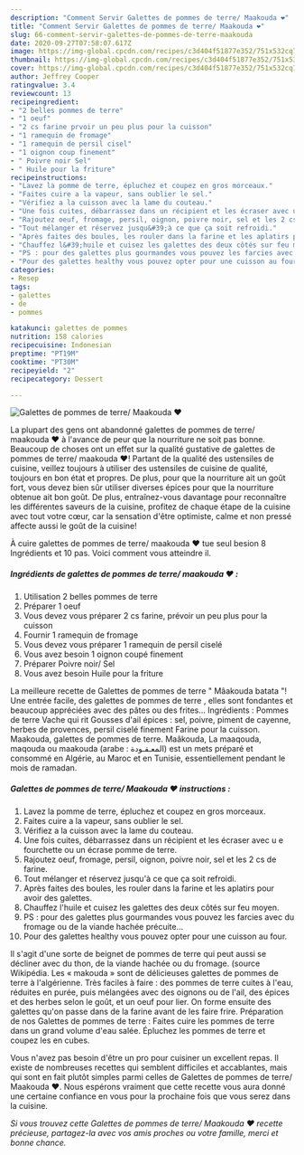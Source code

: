 ```yaml
---
description: "Comment Servir Galettes de pommes de terre/ Maakouda ❤"
title: "Comment Servir Galettes de pommes de terre/ Maakouda ❤"
slug: 66-comment-servir-galettes-de-pommes-de-terre-maakouda
date: 2020-09-27T07:58:07.617Z
image: https://img-global.cpcdn.com/recipes/c3d404f51877e352/751x532cq70/galettes-de-pommes-de-terre-maakouda-❤-photo-principale-de-la-recette.jpg
thumbnail: https://img-global.cpcdn.com/recipes/c3d404f51877e352/751x532cq70/galettes-de-pommes-de-terre-maakouda-❤-photo-principale-de-la-recette.jpg
cover: https://img-global.cpcdn.com/recipes/c3d404f51877e352/751x532cq70/galettes-de-pommes-de-terre-maakouda-❤-photo-principale-de-la-recette.jpg
author: Jeffrey Cooper
ratingvalue: 3.4
reviewcount: 13
recipeingredient:
- "2 belles pommes de terre"
- "1 oeuf"
- "2 cs farine prvoir un peu plus pour la cuisson"
- "1 ramequin de fromage"
- "1 ramequin de persil cisel"
- "1 oignon coup finement"
- " Poivre noir Sel"
- " Huile pour la friture"
recipeinstructions:
- "Lavez la pomme de terre, épluchez et coupez en gros morceaux."
- "Faites cuire a la vapeur, sans oublier le sel."
- "Vérifiez a la cuisson avec la lame du couteau."
- "Une fois cuites, débarrassez dans un récipient et les écraser avec u e fourchette ou un écrase pomme de terre."
- "Rajoutez oeuf, fromage, persil, oignon, poivre noir, sel et les 2 cs de farine."
- "Tout mélanger et réservez jusqu&#39;à ce que ça soit refroidi."
- "Après faites des boules, les rouler dans la farine et les aplatirs pour avoir des galettes."
- "Chauffez l&#39;huile et cuisez les galettes des deux côtés sur feu moyen."
- "PS : pour des galettes plus gourmandes vous pouvez les farcies avec du fromage ou de la viande hachée précuite..."
- "Pour des galettes healthy vous pouvez opter pour une cuisson au four."
categories:
- Resep
tags:
- galettes
- de
- pommes

katakunci: galettes de pommes 
nutrition: 158 calories
recipecuisine: Indonesian
preptime: "PT19M"
cooktime: "PT30M"
recipeyield: "2"
recipecategory: Dessert

---
```



![Galettes de pommes de terre/ Maakouda ❤](https://img-global.cpcdn.com/recipes/c3d404f51877e352/751x532cq70/galettes-de-pommes-de-terre-maakouda-❤-photo-principale-de-la-recette.jpg)

La plupart des gens ont abandonné galettes de pommes de terre/ maakouda ❤ à l'avance de peur que la nourriture ne soit pas bonne. Beaucoup de choses ont un effet sur la qualité gustative de galettes de pommes de terre/ maakouda ❤! Partant de la qualité des ustensiles de cuisine, veillez toujours à utiliser des ustensiles de cuisine de qualité, toujours en bon état et propres. De plus, pour que la nourriture ait un goût fort, vous devez bien sûr utiliser diverses épices pour que la nourriture obtenue ait bon goût. De plus, entraînez-vous davantage pour reconnaître les différentes saveurs de la cuisine, profitez de chaque étape de la cuisine avec tout votre cœur, car la sensation d'être optimiste, calme et non pressé affecte aussi le goût de la cuisine!

<!--inarticleads1-->

À cuire galettes de pommes de terre/ maakouda ❤ tue seul besion 8 Ingrédients et 10 pas. Voici comment vous atteindre il.

##### Ingrédients de galettes de pommes de terre/ maakouda ❤ :

1. Utilisation 2 belles pommes de terre
1. Préparer 1 oeuf
1. Vous devez vous préparer 2 cs farine, prévoir un peu plus pour la cuisson
1. Fournir 1 ramequin de fromage
1. Vous devez vous préparer 1 ramequin de persil ciselé
1. Vous avez besoin 1 oignon coupé finement
1. Préparer  Poivre noir/ Sel
1. Vous avez besoin  Huile pour la friture


La meilleure recette de Galettes de pommes de terre &#34; Mâakouda batata &#34;! Une entrée facile, des galettes de pommes de terre , elles sont fondantes et beaucoup appréciées avec des pâtes ou des frites… Ingrédients : Pommes de terre Vache qui rit Gousses d&#39;ail épices : sel, poivre, piment de cayenne, herbes de provences, persil ciselé finement Farine pour la cuisson. Maakouda, galettes de pommes de terre. Maâkouda, La maaqouda, maqouda ou maakouda (arabe : المعـقـودة) est un mets préparé et consommé en Algérie, au Maroc et en Tunisie, essentiellement pendant le mois de ramadan. 

<!--inarticleads2-->

##### Galettes de pommes de terre/ Maakouda ❤ instructions :

1. Lavez la pomme de terre, épluchez et coupez en gros morceaux.
1. Faites cuire a la vapeur, sans oublier le sel.
1. Vérifiez a la cuisson avec la lame du couteau.
1. Une fois cuites, débarrassez dans un récipient et les écraser avec u e fourchette ou un écrase pomme de terre.
1. Rajoutez oeuf, fromage, persil, oignon, poivre noir, sel et les 2 cs de farine.
1. Tout mélanger et réservez jusqu&#39;à ce que ça soit refroidi.
1. Après faites des boules, les rouler dans la farine et les aplatirs pour avoir des galettes.
1. Chauffez l&#39;huile et cuisez les galettes des deux côtés sur feu moyen.
1. PS : pour des galettes plus gourmandes vous pouvez les farcies avec du fromage ou de la viande hachée précuite...
1. Pour des galettes healthy vous pouvez opter pour une cuisson au four.


Il s&#39;agit d&#39;une sorte de beignet de pommes de terre qui peut aussi se décliner avec du thon, de la viande hachée ou du fromage. (source Wikipédia. Les « makouda » sont de délicieuses galettes de pommes de terre à l&#39;algérienne. Très faciles à faire : des pommes de terre cuites à l&#39;eau, réduites en purée, puis mélangées avec des oignons ou de l&#39;ail, des épices et des herbes selon le goût, et un oeuf pour lier. On forme ensuite des galettes qu&#39;on passe dans de la farine avant de les faire frire. Préparation de nos Galettes de pommes de terre : Faites cuire les pommes de terre dans un grand volume d&#39;eau salée. Épluchez les pommes de terre et coupez les en cubes. 

<!--inarticleads1-->

<p>
Vous n'avez pas besoin d'être un pro pour cuisiner un excellent repas. Il existe de nombreuses recettes qui semblent difficiles et accablantes, mais qui sont en fait plutôt simples parmi celles de Galettes de pommes de terre/ Maakouda ❤. Nous espérons vraiment que cette recette vous aura donné une certaine confiance en vous pour la prochaine fois que vous serez dans la cuisine.
</p>

<p>
<i>Si vous trouvez cette Galettes de pommes de terre/ Maakouda ❤ recette précieuse, partagez-la avec vos amis proches ou votre famille, merci et bonne chance.</i>
</p>

